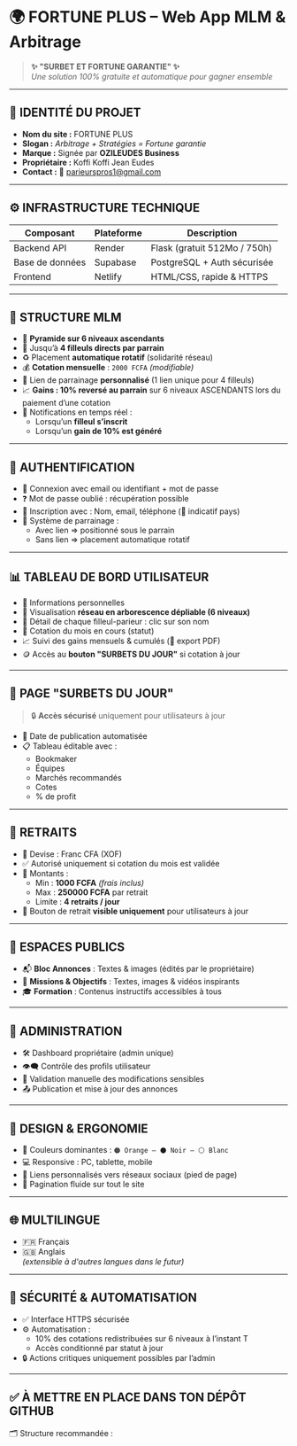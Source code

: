 # 🌍 FORTUNE PLUS – Web App MLM & Arbitrage

> **✨ "SURBET ET FORTUNE GARANTIE" ✨**  
> _Une solution 100% gratuite et automatique pour gagner ensemble_

---

## 🧩 IDENTITÉ DU PROJET

- **Nom du site :** FORTUNE PLUS  
- **Slogan :** _Arbitrage + Stratégies = Fortune garantie_  
- **Marque :** Signée par **OZILEUDES Business**  
- **Propriétaire :** Koffi Koffi Jean Eudes  
- **Contact :** 📧 parieurspros1@gmail.com  

---

## ⚙️ INFRASTRUCTURE TECHNIQUE

| Composant         | Plateforme | Description |
|------------------|------------|-------------|
| Backend API       | Render     | Flask (gratuit 512Mo / 750h) |
| Base de données   | Supabase   | PostgreSQL + Auth sécurisée |
| Frontend          | Netlify    | HTML/CSS, rapide & HTTPS |

---

## 🧬 STRUCTURE MLM

- 🔁 **Pyramide sur 6 niveaux ascendants**
- 👥 Jusqu’à **4 filleuls directs par parrain**
- ♻️ Placement **automatique rotatif** (solidarité réseau)
- 💰 **Cotation mensuelle** : `2000 FCFA` *(modifiable)*
- 🔗 Lien de parrainage **personnalisé** (1 lien unique pour 4 filleuls)
- 📈 **Gains : 10% reversé au parrain** sur 6 niveaux ASCENDANTS lors du paiement d’une cotation
- 🔔 Notifications en temps réel :  
  - Lorsqu’un **filleul s’inscrit**
  - Lorsqu’un **gain de 10% est généré**

---

## 🔐 AUTHENTIFICATION

- 🔑 Connexion avec email ou identifiant + mot de passe
- ❓ Mot de passe oublié : récupération possible
- 📝 Inscription avec : Nom, email, téléphone (📱 indicatif pays)
- 🧲 Système de parrainage :
  - Avec lien ⇒ positionné sous le parrain
  - Sans lien ⇒ placement automatique rotatif

---

## 📊 TABLEAU DE BORD UTILISATEUR

- 👤 Informations personnelles
- 🌳 Visualisation **réseau en arborescence dépliable (6 niveaux)**
- 📌 Détail de chaque filleul-parieur : clic sur son nom
- 📅 Cotation du mois en cours (statut)
- 📈 Suivi des gains mensuels & cumulés (📄 export PDF)
- 🪙 Accès au **bouton "SURBETS DU JOUR"** si cotation à jour

---

## 📍 PAGE "SURBETS DU JOUR"

> 🔒 **Accès sécurisé** uniquement pour utilisateurs à jour

- 📅 Date de publication automatisée
- 📋 Tableau éditable avec :
  - Bookmaker
  - Équipes
  - Marchés recommandés
  - Cotes
  - % de profit

---

## 💸 RETRAITS

- 💱 Devise : Franc CFA (XOF)
- ✅ Autorisé uniquement si cotation du mois est validée
- 🔢 Montants :
  - Min : **1000 FCFA** *(frais inclus)*
  - Max : **250000 FCFA** par retrait
  - Limite : **4 retraits / jour**
- 🔘 Bouton de retrait **visible uniquement** pour utilisateurs à jour

---

## 📢 ESPACES PUBLICS

- 📬 **Bloc Annonces** : Textes & images (édités par le propriétaire)
- 🎯 **Missions & Objectifs** : Textes, images & vidéos inspirants
- 🎓 **Formation** : Contenus instructifs accessibles à tous

---

## 🔐 ADMINISTRATION

- 🛠️ Dashboard propriétaire (admin unique)
- 👁️‍🗨️ Contrôle des profils utilisateur
- 🧾 Validation manuelle des modifications sensibles
- 📤 Publication et mise à jour des annonces

---

## 🎨 DESIGN & ERGONOMIE

- 🎨 Couleurs dominantes : `🟠 Orange – ⚫ Noir – ⚪ Blanc`
- 💻 Responsive : PC, tablette, mobile
- 🔗 Liens personnalisés vers réseaux sociaux (pied de page)
- 📄 Pagination fluide sur tout le site

---

## 🌐 MULTILINGUE

- 🇫🇷 Français
- 🇬🇧 Anglais  
*(extensible à d'autres langues dans le futur)*

---

## 🔐 SÉCURITÉ & AUTOMATISATION

- ✅ Interface HTTPS sécurisée
- ⚙️ Automatisation :
  - 10% des cotations redistribuées sur 6 niveaux à l’instant T
  - Accès conditionné par statut à jour
- 🔒 Actions critiques uniquement possibles par l’admin

---

## ✅ À METTRE EN PLACE DANS TON DÉPÔT GITHUB

🗂️ Structure recommandée :
